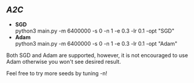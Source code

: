 ## ***A2C***
- **SGD** <br/>
  python3 main.py -m 6400000 -s 0 -n 1 -e 0.3 -lr 0.1 -opt "SGD"
- **Adam** <br/>
  python3 main.py -m 6400000 -s 0 -n 1 -e 0.3 -lr 0.1 -opt "Adam"

Both SGD and Adam are supported, however, it is not encouraged to use Adam otherwise you won't see desired result.

Feel free to try more seeds by tuning -n! 